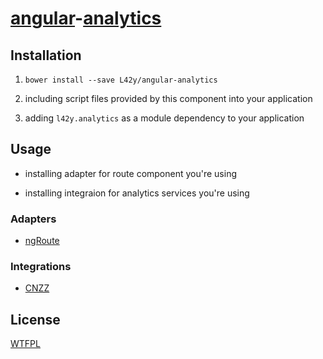 # [angular](https://angularjs.org)-[analytics](https://github.com/L42y/angular-analytics)

## Installation

1. `bower install --save L42y/angular-analytics`

2. including script files provided by this component into your application

3. adding `l42y.analytics` as a module dependency to your application

## Usage

- installing adapter for route component you're using

- installing integraion for analytics services you're using

### Adapters

- [ngRoute](https://github.com/L42y/angular-analytics-adapters-ngroute)

### Integrations

- [CNZZ](https://github.com/L42y/angular-analytics-integrations-cnzz)

## License

[WTFPL](http://wtfpl.org)
